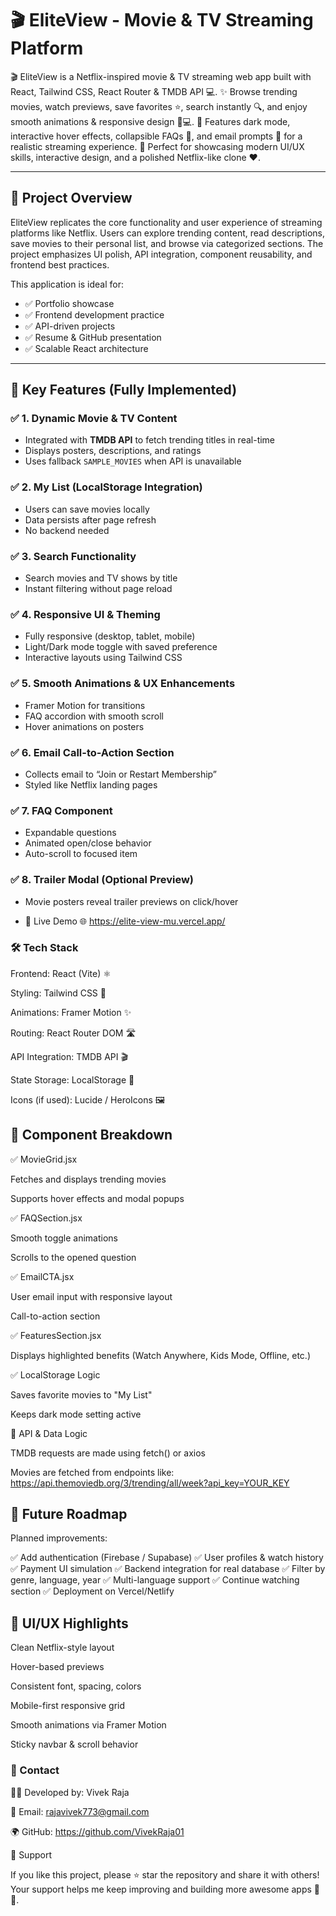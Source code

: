 # 🎬 EliteView - Movie & TV Streaming Platform

🎬 EliteView is a Netflix-inspired movie & TV streaming web app built with React, Tailwind CSS, React Router & TMDB API 💻.
✨ Browse trending movies, watch previews, save favorites ⭐, search instantly 🔍, and enjoy smooth animations & responsive design 📱💻.
🌙 Features dark mode, interactive hover effects, collapsible FAQs 📖, and email prompts 📧 for a realistic streaming experience.
🚀 Perfect for showcasing modern UI/UX skills, interactive design, and a polished Netflix-like clone ❤️.

---

## 🚀 Project Overview

EliteView replicates the core functionality and user experience of streaming platforms like Netflix. Users can explore trending content, read descriptions, save movies to their personal list, and browse via categorized sections. The project emphasizes UI polish, API integration, component reusability, and frontend best practices.

This application is ideal for:
- ✅ Portfolio showcase
- ✅ Frontend development practice
- ✅ API-driven projects
- ✅ Resume & GitHub presentation
- ✅ Scalable React architecture

---

## 🌟 Key Features (Fully Implemented)

### ✅ 1. Dynamic Movie & TV Content  
- Integrated with **TMDB API** to fetch trending titles in real-time  
- Displays posters, descriptions, and ratings  
- Uses fallback `SAMPLE_MOVIES` when API is unavailable

### ✅ 2. My List (LocalStorage Integration)  
- Users can save movies locally  
- Data persists after page refresh  
- No backend needed

### ✅ 3. Search Functionality  
- Search movies and TV shows by title  
- Instant filtering without page reload

### ✅ 4. Responsive UI & Theming  
- Fully responsive (desktop, tablet, mobile)  
- Light/Dark mode toggle with saved preference  
- Interactive layouts using Tailwind CSS

### ✅ 5. Smooth Animations & UX Enhancements  
- Framer Motion for transitions  
- FAQ accordion with smooth scroll  
- Hover animations on posters

### ✅ 6. Email Call-to-Action Section  
- Collects email to “Join or Restart Membership”  
- Styled like Netflix landing pages

### ✅ 7. FAQ Component  
- Expandable questions  
- Animated open/close behavior  
- Auto-scroll to focused item

### ✅ 8. Trailer Modal (Optional Preview)  
- Movie posters reveal trailer previews on click/hover

- 🚀 Live Demo
🌐 https://elite-view-mu.vercel.app/

### 🛠 Tech Stack

Frontend: React (Vite) ⚛️

Styling: Tailwind CSS 🎨

Animations: Framer Motion ✨

Routing: React Router DOM 🛣️

API Integration: TMDB API 🎬

State Storage: LocalStorage 💾

Icons (if used): Lucide / HeroIcons 🖼️


## 🧠 Component Breakdown
✅ MovieGrid.jsx

Fetches and displays trending movies

Supports hover effects and modal popups

✅ FAQSection.jsx

Smooth toggle animations

Scrolls to the opened question

✅ EmailCTA.jsx

User email input with responsive layout

Call-to-action section

✅ FeaturesSection.jsx

Displays highlighted benefits (Watch Anywhere, Kids Mode, Offline, etc.)

✅ LocalStorage Logic

Saves favorite movies to "My List"

Keeps dark mode setting active

🧩 API & Data Logic

TMDB requests are made using fetch() or axios

Movies are fetched from endpoints like: https://api.themoviedb.org/3/trending/all/week?api_key=YOUR_KEY


## 🚧 Future Roadmap

Planned improvements:

✅ Add authentication (Firebase / Supabase)
✅ User profiles & watch history
✅ Payment UI simulation
✅ Backend integration for real database
✅ Filter by genre, language, year
✅ Multi-language support
✅ Continue watching section
✅ Deployment on Vercel/Netlify

## 🎨 UI/UX Highlights

Clean Netflix-style layout

Hover-based previews

Consistent font, spacing, colors

Mobile-first responsive grid

Smooth animations via Framer Motion

Sticky navbar & scroll behavior


### 📧 Contact

👨‍💻 Developed by: Vivek Raja

📮 Email: rajavivek773@gmail.com

🌍 GitHub: https://github.com/VivekRaja01

💖 Support

If you like this project, please ⭐ star the repository and share it with others! Your support helps me keep improving and building more awesome apps 🚀✨.
